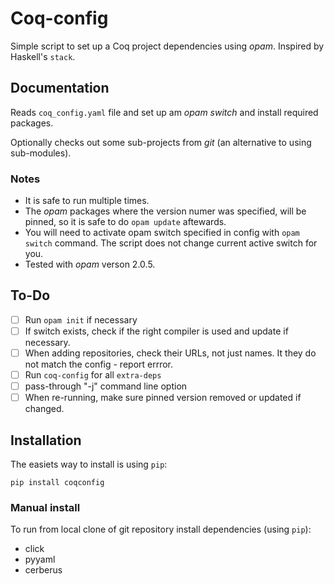 # Coq-config

Simple script to set up a Coq project dependencies using *opam*.
Inspired by Haskell's `stack`.

## Documentation

Reads `coq_config.yaml` file and set up am *opam* *switch* and install
required packages.

Optionally checks out some sub-projects from *git* (an alternative
to using sub-modules).

### Notes

-   It is safe to run multiple times.
-   The *opam* packages where the version numer was specified, will be
    pinned, so it is safe to do `opam update` aftewards.
-   You will need to activate opam switch specified in config with
    `opam switch` command. The script does not change current active
    switch for you.
-   Tested with *opam* verson 2.0.5.

## To-Do

-   [ ] Run `opam init` if necessary
-   [ ] If switch exists, check if the right compiler is used and
    update if necessary.
-   [ ] When adding repositories, check their URLs, not just names.
    It they do not match the config - report errror.
-   [ ] Run `coq-config` for all `extra-deps`
-   [ ] pass-through "-j" command line option
-   [ ] When re-running, make sure pinned version removed or updated
    if changed.

## Installation

The easiets way to install is using `pip`:

`pip install coqconfig`

### Manual install

To run from local clone of git repository install dependencies (using
`pip`):

-   click
-   pyyaml
-   cerberus


